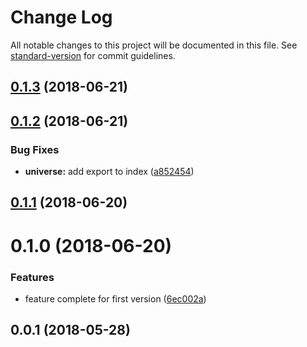 # Change Log

All notable changes to this project will be documented in this file. See [standard-version](https://github.com/conventional-changelog/standard-version) for commit guidelines.

<a name="0.1.3"></a>
## [0.1.3](https://github.com/ulfalfa/rx-harmony/compare/v0.1.2...v0.1.3) (2018-06-21)



<a name="0.1.2"></a>
## [0.1.2](https://github.com/ulfalfa/rx-harmony/compare/v0.1.1...v0.1.2) (2018-06-21)


### Bug Fixes

* **universe:** add export to index ([a852454](https://github.com/ulfalfa/rx-harmony/commit/a852454))



<a name="0.1.1"></a>
## [0.1.1](https://github.com/ulfalfa/rx-harmony/compare/v0.1.0...v0.1.1) (2018-06-20)



<a name="0.1.0"></a>
# 0.1.0 (2018-06-20)


### Features

* feature complete for first version ([6ec002a](https://github.com/ulfalfa/rx-harmony/commit/6ec002a))



<a name="0.0.1"></a>
## 0.0.1 (2018-05-28)
